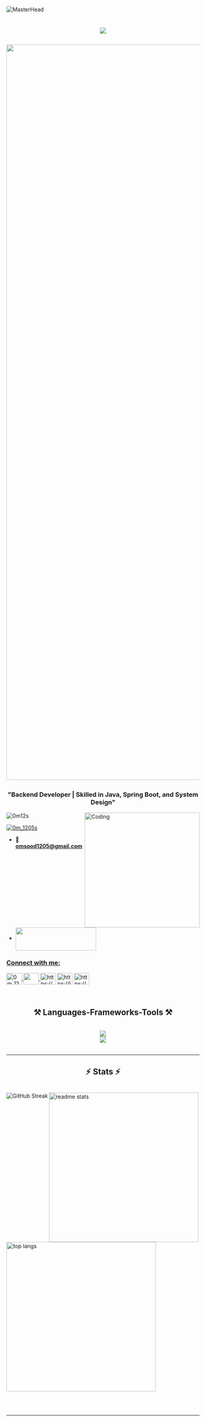 ![MasterHead](https://www.krea.ai/api/img?f=webp&i=https%3A%2F%2Ftest1-emgndhaqd0c9h2db.a01.azurefd.net%2Fimages%2Fc6e27d8e-3bb3-4a48-87c8-b6e149788ac0.png)
<h1 align="center">
    <img src="https://readme-typing-svg.herokuapp.com/?font=Righteous&size=35&center=true&vCenter=true&width=500&height=70&duration=4000&lines=Hi+There!+👋;+I'm+Om+Sood!;" />
    <p align="left">
  <img src="https://www.animatedimages.org/data/media/562/animated-line-image-0184.gif" width="1920" 
</p>
</h1>
<h3 align="center"> "Backend Developer | Skilled in Java, Spring Boot, and System Design"</h3>

<img align="right" alt="Coding" width="300"  src="https://imgs.search.brave.com/L1do8Gd1lrhgKTFn1_MgxiXsKkmfv3qxfAbJLT0WSMI/rs:fit:860:0:0:0/g:ce/aHR0cHM6Ly9tZWRp/YTEuZ2lwaHkuY29t/L21lZGlhL2JHZ3Nj/NW1Xb3J5ZmdLQngx/dS9naXBoeS5naWY_/Y2lkPTc5MGI3NjEx/YmZlbzJuZHE1aGl5/NjQyYzhtdzdodWQ5/aDQ1NW5obzk0bWM2/cGdlaSZlcD12MV9n/aWZzX3NlYXJjaCZy/aWQ9Z2lwaHkuZ2lm/JmN0PWc.gif">


<p align="left"> <img src="https://komarev.com/ghpvc/?username=0m12s&label=Profile%20views&color=0e75b6&style=flat" alt="0m12s" /> </p>

<p align="left"> <a href="https://linkedin.com/comm/mynetwork/discovery-see-all?usecase=PEOPLE_FOLLOWS&followMember=soodom12" target="blank"><img src="https://img.shields.io/twitter/follow/0m_1205s?logo=twitter&style=for-the-badge" alt="0m_1205s" /></a> </p>

- 📧**omsood1205@gmail.com**

- <a href="https://drive.google.com/file/d/1iCmxIk--6g9eAbPPzDadofdhQM5uYBjF/view?usp=sharing" target="blank"><img align="center" src="https://img.freepik.com/free-vector/resume-cv-job-composition-with-flat-isolated-text-with-woman-paper-profiles-pinned-letters-vector-illustration_1284-84164.jpg?uid=R165700793&ga=GA1.1.1527099655.1727544247&semt=ais_hybrid" height="60" width="210"/>

<h3 align="left">Connect with me:</h3>
<p align="left"> 
<a href="https://twitter.com/0m_1205s" target="blank"><img align="center" src="https://raw.githubusercontent.com/rahuldkjain/github-profile-readme-generator/master/src/images/icons/Social/twitter.svg" alt="0m_1205s" height="30" width="40"/>
<a href="https://linkedin.com/in/soodom12" target="blank"><img align="center" src="https://skillicons.dev/icons?i=linkedin"  height="30" width="40" />
<a href="https://instagram.com/0m_1205?igsh=mtfradjrowpyzdryaw==" target="blank"><img align="center" src="https://raw.githubusercontent.com/rahuldkjain/github-profile-readme-generator/master/src/images/icons/Social/instagram.svg" alt="https://www.instagram.com/0m_1205?igsh=mtfradjrowpyzdryaw==" height="30" width="40" /></a>
<a href="https://www.leetcode.com/iom12s/" target="blank"><img align="center" src="https://raw.githubusercontent.com/rahuldkjain/github-profile-readme-generator/master/src/images/icons/Social/leet-code.svg" alt="https://leetcode.com/u/iom12s/" height="30" width="40" /></a>
<a href="https://auth.geeksforgeeks.org/user/0m12s/" target="blank"><img align="center" src="https://raw.githubusercontent.com/rahuldkjain/github-profile-readme-generator/master/src/images/icons/Social/geeks-for-geeks.svg" alt="https://www.geeksforgeeks.org/user/0m12s/" height="30" width="40" /></a>
</p>

<br/>

<h2 align="center">⚒️ Languages-Frameworks-Tools ⚒️</h2>
<br/>
<div align="center">
    <img src="https://skillicons.dev/icons?i=java,spring,react,mongodb,mysql,git" /><br>
    <img src="https://skillicons.dev/icons?i=github,kubernetes,docker,jenkins,html,css,javascript" /><br>
</div>
</br>
<hr/>

<h2 align="center">⚡ Stats ⚡</h2>
<br>
<a href="https://git.io/streak-stats"><img align="left"  src="https://streak-stats.demolab.com?user=0m_12s&theme=neon" alt="GitHub Streak" />
 <img width=390 src="https://github-readme-stats.vercel.app/api?username=0m12s&count_private=true&show_icons=true&theme=react&rank_icon=github&border_radius=10" alt="readme stats">
  <img width=390 align="centre" src="https://github-readme-stats.vercel.app/api/top-langs/?username=0m12s&hide=HTML&langs_count=8&layout=compact&theme=react&border_radius=10&size_weight=0.5&count_weight=0.5&exclude_repo=github-readme-stats" alt="top langs" />
</div>

<br/><br/>

<hr/>

<br/>
